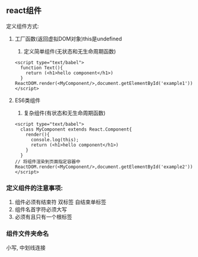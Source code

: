 ## react组件
定义组件方式:
   1. 工厂函数(返回虚拟DOM对象)this是undefined

      1. 定义简单组件(无状态和无生命周期函数)
      ```
      <script type="text/babel">
        function Text(){
          return (<h1>hello component</h1>)
        }
      ReactDOM.render(<MyComponent/>,document.getElementById('example1'));
      </script>
      ```

   2. ES6类组件

      1. 复杂组件(有状态和无生命周期函数)
      ```
      <script type="text/babel">
        class MyComponent extends React.Component{
          render(){
            console.log(this);
            return (<h1>hello component</h1>)
          }
        }
      // 将组件渲染到页面指定容器中
      ReactDOM.render(<MyComponent/>,document.getElementById('example2'));
      </script>

      ```

###  定义组件的注意事项:  
  1. 组件必须有结束符
    双标签
    自结束单标签
  2. 组件名首字符必须大写  
  3. 必须有且只有一个根标签


### 组件文件夹命名

  小写, 中划线连接